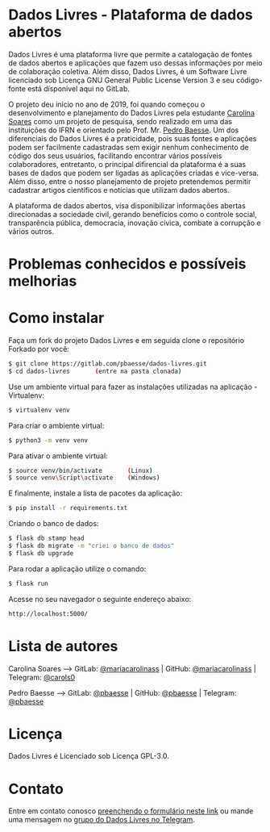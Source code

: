 # Dados Livres - Plataforma de dados abertos

Dados Livres é uma plataforma livre que permite a catalogação de fontes de dados abertos e aplicações que fazem uso dessas informações por meio de colaboração coletiva. Além disso, Dados Livres, é um Software Livre licenciado sob Licença GNU General Public License Version 3 e seu código-fonte está dísponivel aqui no GitLab.

O projeto deu início no ano de 2019, foi quando começou o desenvolvimento e planejamento do Dados Livres pela estudante [Carolina Soares](https://gitlab.com/mariacarolinass) como um projeto de pesquisa, sendo realizado em uma das instituições do IFRN e orientado pelo Prof. Mr. [Pedro Baesse](https://gitlab.com/pbaesse). Um dos diferenciais do Dados Livres é a praticidade, pois suas fontes e aplicações podem ser facilmente cadastradas sem exigir nenhum conhecimento de código dos seus usuários, facilitando encontrar vários possíveis colaboradores, entretanto, o principal difirencial da plataforma é a suas bases de dados que podem ser ligadas as aplicações criadas e vice-versa. Além disso, entre o nosso planejamento de projeto pretendemos permitir cadastrar artigos científicos e notícias que utilizam dados abertos. 

A plataforma de dados abertos, visa disponibilizar informações abertas direcionadas a sociedade civil, gerando benefícios como o controle social, transparência pública, democracia, inovação cívica, combate a corrupção e vários outros.

# Problemas conhecidos e possíveis melhorias

# Como instalar

Faça um fork do projeto Dados Livres e em seguida clone o repositório Forkado por você:
```sh
$ git clone https://gitlab.com/pbaesse/dados-livres.git
$ cd dados-livres       (entre na pasta clonada)
```
Use um ambiente virtual para fazer as instalações utilizadas na aplicação - Virtualenv:
```sh
$ virtualenv venv
```
Para criar o ambiente virtual:
```sh
$ python3 -m venv venv
```
Para ativar o ambiente virtual:
```sh
$ source venv/bin/activate       (Linux)
$ source venv\Script\activate    (Windows)
```
E finalmente, instale a lista de pacotes da aplicação:
```sh
$ pip install -r requirements.txt
```
Criando o banco de dados:
```sh
$ flask db stamp head
$ flask db migrate -m "criei o banco de dados"
$ flask db upgrade
```
Para rodar a aplicação utilize o comando:
```sh
$ flask run
```
Acesse no seu navegador o seguinte endereço abaixo:
```sh
http://localhost:5000/
```

# Lista de autores

Carolina Soares --> GitLab: [@mariacarolinass](https://gitlab.com/mariacarolinass) | 
GitHub: [@mariacarolinass](https://github.com/mariacarolinass) | Telegram: 
[@carols0](https://t.me/carols0)

Pedro Baesse --> GitLab: [@pbaesse](https://gitlab.com/pbaesse) | 
GitHub: [@pbaesse](https://github.com/pbaesse) | Telegram: 
[@pbaesse](https://t.me/pbaesse)

# Licença
Dados Livres é Licenciado sob Licença GPL-3.0.

# Contato

Entre em contato conosco [preenchendo o formulário neste link](https://dadoslivres.pythonanywhere.com/contact) 
ou mande uma mensagem no [grupo do Dados Livres no Telegram](https://t.me/dadoslivres).
